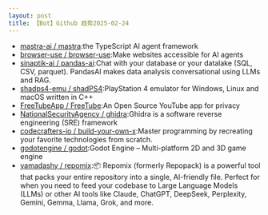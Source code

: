 ```yaml
---
layout: post
title: 【Bot】Github 趋势2025-02-24
---
```


* [mastra-ai / mastra](https://github.com/mastra-ai/mastra):the TypeScript AI agent framework
* [browser-use / browser-use](https://github.com/browser-use/browser-use):Make websites accessible for AI agents
* [sinaptik-ai / pandas-ai](https://github.com/sinaptik-ai/pandas-ai):Chat with your database or your datalake (SQL, CSV, parquet). PandasAI makes data analysis conversational using LLMs and RAG.
* [shadps4-emu / shadPS4](https://github.com/shadps4-emu/shadPS4):PlayStation 4 emulator for Windows, Linux and macOS written in C++
* [FreeTubeApp / FreeTube](https://github.com/FreeTubeApp/FreeTube):An Open Source YouTube app for privacy
* [NationalSecurityAgency / ghidra](https://github.com/NationalSecurityAgency/ghidra):Ghidra is a software reverse engineering (SRE) framework
* [codecrafters-io / build-your-own-x](https://github.com/codecrafters-io/build-your-own-x):Master programming by recreating your favorite technologies from scratch.
* [godotengine / godot](https://github.com/godotengine/godot):Godot Engine – Multi-platform 2D and 3D game engine
* [yamadashy / repomix](https://github.com/yamadashy/repomix):📦 Repomix (formerly Repopack) is a powerful tool that packs your entire repository into a single, AI-friendly file. Perfect for when you need to feed your codebase to Large Language Models (LLMs) or other AI tools like Claude, ChatGPT, DeepSeek, Perplexity, Gemini, Gemma, Llama, Grok, and more.
